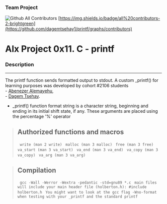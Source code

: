 ###  Team Project
![Github All Contributors](https://img.shields.io/badge/all%20contributors-2-brightgreen)
[https://img.shields.io/badge/all%20contributors-2-brightgreen](https://github.com/dagemtsehay1/printf/graphs/contributors)
# Alx Project 0x11. C - printf

### Description

------------


The printf function sends formatted output to stdout.
A custom _printf() for learning purposes was developed by cohort  #2106 students 
<br/>
    - [Abenezer Alemayehu](https://github.com/cepheus-king),<br/>
    -  [Dagem Tsehay](https://github.com/dagemtsehay1).
- _printf() function format string is a character string, beginning and ending in its initial shift state, if any. 
These arguments are placed using the percentage '%' operator


> ## Authorized functions and macros
>
> ``` write (man 2 write)```
> ``` malloc (man 3 malloc)```
> ``` free (man 3 free)```
> ``` va_start (man 3 va_start)```
> ``` va_end (man 3 va_end)```
> ``` va_copy (man 3 va_copy)```
> ``` va_arg (man 3 va_arg)```

> ## Compilation
> ``` gcc -Wall -Werror -Wextra -pedantic -std=gnu89 *.c```
> ``` main files will include your main header file (holberton.h): #include holberton.h```
> ``` You might want to look at the gcc flag -Wno-format when testing with your _printf and the standard printf```
